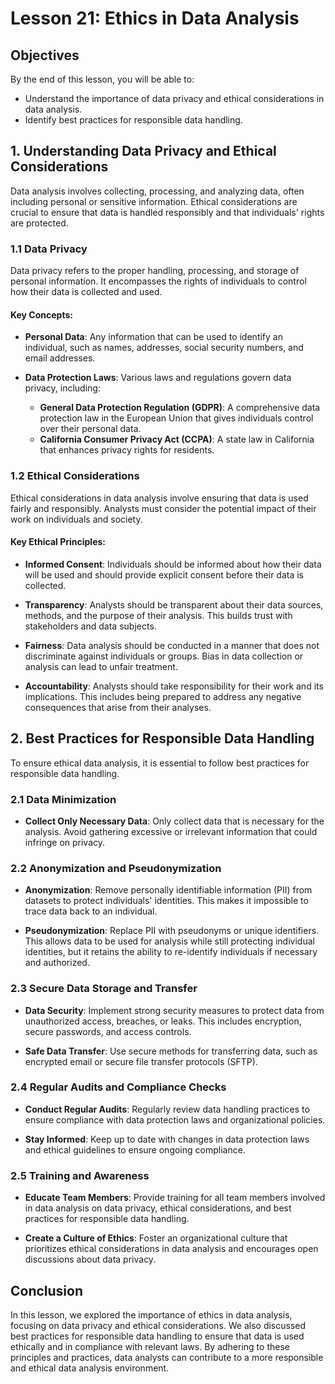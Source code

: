 # Lesson 21: Ethics in Data Analysis

## Objectives
By the end of this lesson, you will be able to:
- Understand the importance of data privacy and ethical considerations in data analysis.
- Identify best practices for responsible data handling.

## 1. Understanding Data Privacy and Ethical Considerations

Data analysis involves collecting, processing, and analyzing data, often including personal or sensitive information. Ethical considerations are crucial to ensure that data is handled responsibly and that individuals' rights are protected.

### 1.1 Data Privacy

Data privacy refers to the proper handling, processing, and storage of personal information. It encompasses the rights of individuals to control how their data is collected and used.

#### Key Concepts:

- **Personal Data**: Any information that can be used to identify an individual, such as names, addresses, social security numbers, and email addresses.
  
- **Data Protection Laws**: Various laws and regulations govern data privacy, including:
  - **General Data Protection Regulation (GDPR)**: A comprehensive data protection law in the European Union that gives individuals control over their personal data.
  - **California Consumer Privacy Act (CCPA)**: A state law in California that enhances privacy rights for residents.

### 1.2 Ethical Considerations

Ethical considerations in data analysis involve ensuring that data is used fairly and responsibly. Analysts must consider the potential impact of their work on individuals and society.

#### Key Ethical Principles:

- **Informed Consent**: Individuals should be informed about how their data will be used and should provide explicit consent before their data is collected.
  
- **Transparency**: Analysts should be transparent about their data sources, methods, and the purpose of their analysis. This builds trust with stakeholders and data subjects.

- **Fairness**: Data analysis should be conducted in a manner that does not discriminate against individuals or groups. Bias in data collection or analysis can lead to unfair treatment.

- **Accountability**: Analysts should take responsibility for their work and its implications. This includes being prepared to address any negative consequences that arise from their analyses.

## 2. Best Practices for Responsible Data Handling

To ensure ethical data analysis, it is essential to follow best practices for responsible data handling.

### 2.1 Data Minimization

- **Collect Only Necessary Data**: Only collect data that is necessary for the analysis. Avoid gathering excessive or irrelevant information that could infringe on privacy.

### 2.2 Anonymization and Pseudonymization

- **Anonymization**: Remove personally identifiable information (PII) from datasets to protect individuals' identities. This makes it impossible to trace data back to an individual.
  
- **Pseudonymization**: Replace PII with pseudonyms or unique identifiers. This allows data to be used for analysis while still protecting individual identities, but it retains the ability to re-identify individuals if necessary and authorized.

### 2.3 Secure Data Storage and Transfer

- **Data Security**: Implement strong security measures to protect data from unauthorized access, breaches, or leaks. This includes encryption, secure passwords, and access controls.

- **Safe Data Transfer**: Use secure methods for transferring data, such as encrypted email or secure file transfer protocols (SFTP).

### 2.4 Regular Audits and Compliance Checks

- **Conduct Regular Audits**: Regularly review data handling practices to ensure compliance with data protection laws and organizational policies.

- **Stay Informed**: Keep up to date with changes in data protection laws and ethical guidelines to ensure ongoing compliance.

### 2.5 Training and Awareness

- **Educate Team Members**: Provide training for all team members involved in data analysis on data privacy, ethical considerations, and best practices for responsible data handling.

- **Create a Culture of Ethics**: Foster an organizational culture that prioritizes ethical considerations in data analysis and encourages open discussions about data privacy.

## Conclusion

In this lesson, we explored the importance of ethics in data analysis, focusing on data privacy and ethical considerations. We also discussed best practices for responsible data handling to ensure that data is used ethically and in compliance with relevant laws. By adhering to these principles and practices, data analysts can contribute to a more responsible and ethical data analysis environment.